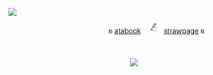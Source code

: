![](https://komarev.com/ghpvc/?username=forbitten&color=1f1f1f&label=Bets-𖤐)
<p align="center"
   
  <p align="center"   
    
ㅤㅤㅤㅤㅤㅤㅤʚ [atabook](https://forbitten.atabook.org/)　 ^ིྀ　[strawpage](https://forbitten.straw.page) ɞ
<br>
<br>
</p>
<p align="center">
<img src="https://file.garden/ZtttiuQF4zKolxgp/sntn.png"/>
</p>

<p align="center">
  <br>
  <br>
</p>

<!--
**sacrificedfool/sacrificedfool** is a ✨ _special_ ✨ repository because its `README.md` (this file) appears on your GitHub profile.

Here are some ideas to get you started:

- 🔭 I’m currently working on ...
- 🌱 I’m currently learning ...
- 👯 I’m looking to collaborate on ...
- 🤔 I’m looking for help with ...
- 💬 Ask me about ...
- 📫 How to reach me: ...
- 😄 Pronouns: ...
- ⚡ Fun fact: ...
-->

